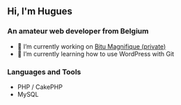 ## Hi, I'm Hugues

### An amateur web developer from Belgium

- 🔭 I’m currently working on [Bitu Magnifique (private)](https://github.com/hugus777/bitu)
- 🌱 I’m currently learning how to use WordPress with Git

### Languages and Tools

- PHP / CakePHP
- MySQL


<!--
**hugus777/hugus777** is a ✨ _special_ ✨ repository because its `README.md` (this file) appears on your GitHub profile.

Here are some ideas to get you started:

- 🔭 I’m currently working on ...
- 🌱 I’m currently learning ...
- 👯 I’m looking to collaborate on ...
- 🤔 I’m looking for help with ...
- 💬 Ask me about ...
- 📫 How to reach me: ...
- 😄 Pronouns: ...
- ⚡ Fun fact: ...
-->

